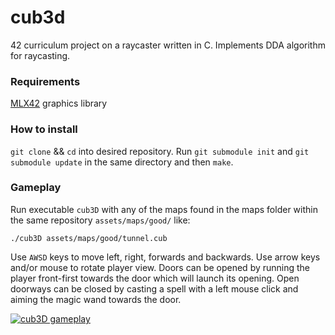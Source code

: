# cub3d
42 curriculum project on a raycaster written in C. Implements DDA algorithm for raycasting.

### Requirements
[MLX42](https://github.com/codam-coding-college/MLX42) graphics library

### How to install
`git clone` && `cd` into desired repository. Run `git submodule init` and `git submodule update` in the same directory and then `make`.

### Gameplay
Run executable `cub3D` with any of the maps found in the maps folder within the same repository `assets/maps/good/` like:

```
./cub3D assets/maps/good/tunnel.cub
```
Use `AWSD` keys to move left, right, forwards and backwards. Use arrow keys and/or mouse to rotate player view. Doors can be opened by running the player front-first towards the door which will launch its opening. Open doorways can be closed by casting a spell with a left mouse click and aiming the magic wand towards the door.

[![cub3D gameplay](https://img.youtube.com/vi/ThJYJcNBb5A/0.jpg)](https://www.youtube.com/watch?v=ThJYJcNBb5A)
